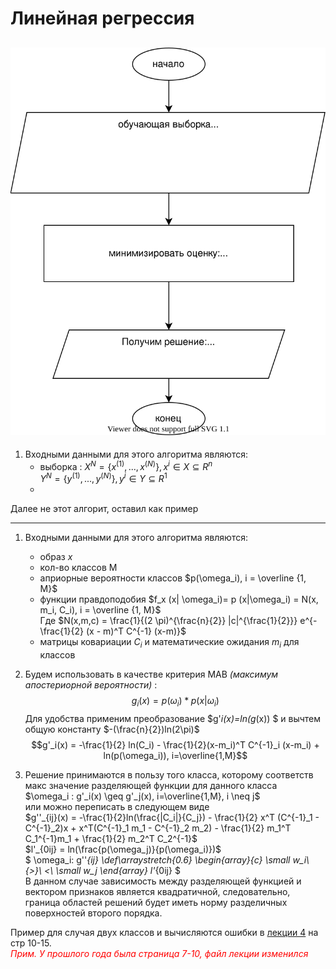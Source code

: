 # Линейная регрессия

## ![scheme](линейная%20регрессия.svg)

1) Входными данными для этого алгоритма являются:
   + выборка : $X^{N} = \{x^{(1)}, ... , x^{(N)} \}, x^i \in X \subseteq R^n$  
      $Y^{N} = \{y^{(1)}, ... , y^{(N)} \}, y^i \in Y \subseteq R^1$
   + 

Далее не этот алгорит, оставил как пример
____________________________________________________________
1) Входными данными для этого алгоритма являются:

   + образ $x$
   + кол-во классов M
   + априорные вероятности классов $p(\omega_i), i = \overline {1, M}$
   + функции правдоподобия  $f_x (x| \omega_i)= p (x|\omega_i) = N(x, m_i, C_i), i = \overline {1, M}$  
   Где $N(x,m,c) = \frac{1}{(2 \pi)^{\frac{n}{2}} |c|^{\frac{1}{2}}} e^{-\frac{1}{2} (x - m)^T C^{-1} (x-m)}$  
   + матрицы ковариации $C_i$ и математические ожидания $m_i$ для классов

2) Будем использовать в качестве критерия MAB <em>(максимум апостериорной вероятности)</em> :
   $$g_i(x)=p(\omega_i) * p(x|\omega_i)$$ 
   Для удобства применим преобразование $g'_i(x)=ln(g_(x))
   $
   и вычтем общую константу $-(\frac{n}{2})ln(2\pi)$  
   $$g'_i(x) = -\frac{1}{2} ln(C_i) - \frac{1}{2}(x-m_i)^T C^{-1}_i (x-m_i) + ln(p(\omega_i)), i=\overline{1,M}$$
3) Решение принимаются в пользу того класса, которому соответств макс значение разделяющей функции для данного класса  
   $\omega_i : g'_i(x) \geq g'_j(x), i=\overline{1,M}, i \neq j$  
или можно переписать в следующем виде  
   $g''_{ij}(x) = -\frac{1}{2}ln(\frac{|C_i|}{C_j}) - \frac{1}{2} x^T (C^{-1}_1 - C^{-1}_2)x + x^T(C^{-1}_1 m_1 - C^{-1}_2 m_2) - \frac{1}{2} m_1^T C_1^{-1}m_1 + \frac{1}{2} m_2^T C_2^{-1}$  
   $l'_{0ij} = ln(\frac{p(\omega_j)}{p(\omega_i)})$  
   $
   \omega_i:
   g''_{ij}
   \def\arraystretch{0.6}
   \begin{array}{c}
   \small w_i\\
   {>}\\
   <\\
   \small w_j
   \end{array}
   l'_{0ij}
   $  
   В данном случае зависимость между разделяющей функцией и вектором признаков является квадратичной, следовательно, граница областей решений будет иметь норму разделичных поверхностей второго порядка.  
  
Пример для случая двух классов и вычисляются ошибки в [лекции 4](../лекции%20с%20мудла/v4.pdf) на стр 10-15.  
<font color="red"><em>Прим. У прошлого года была страница 7-10, файл лекции изменился<em></font>
